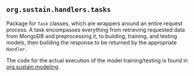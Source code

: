 ## `org.sustain.handlers.tasks`

Package for `Task` classes, which are wrappers around an entire request process.
A task encompasses everything from retrieving requested data from MongoDB and preprocessing it, to building, training, and testing models,
then building the response to be returned by the appropriate `Handler`.

The code for the actual execution of the model training/testing is found in [org.sustain.modeling](../../modeling).
